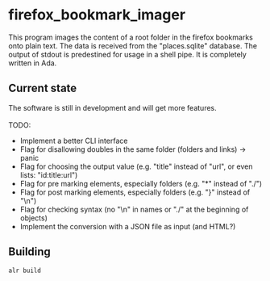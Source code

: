 # firefox_bookmark_imager

This program images the content of a root folder in the firefox bookmarks onto plain text. The data is received from the "places.sqlite" database. The output of stdout is predestined for usage in a shell pipe. It is completely written in Ada.

## Current state

The software is still in development and will get more features.  \
\
TODO:
- Implement a better CLI interface
- Flag for disallowing doubles in the same folder (folders and links) -> panic
- Flag for choosing the output value (e.g. "title" instead of "url", or even lists: "id:title:url")
- Flag for pre marking elements, especially folders (e.g. "*" instead of "./")
- Flag for post marking elements, especially folders (e.g. "}" instead of "\n")
- Flag for checking syntax (no "\n" in names or "./" at the beginning of objects)
- Implement the conversion with a JSON file as input (and HTML?)

## Building

`alr build`